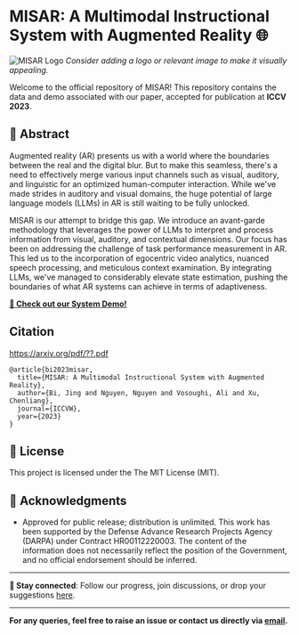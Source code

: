 # MISAR: A Multimodal Instructional System with Augmented Reality 🌐

![MISAR Logo](conversational_chatpt.jpg)
*Consider adding a logo or relevant image to make it visually appealing.*

Welcome to the official repository of MISAR! This repository contains the data and demo associated with our paper, accepted for publication at **ICCV 2023**.

## 📖 Abstract
Augmented reality (AR) presents us with a world where the boundaries between the real and the digital blur. But to make this seamless, there's a need to effectively merge various input channels such as visual, auditory, and linguistic for an optimized human-computer interaction. While we've made strides in auditory and visual domains, the huge potential of large language models (LLMs) in AR is still waiting to be fully unlocked. 

MISAR is our attempt to bridge this gap. We introduce an avant-garde methodology that leverages the power of LLMs to interpret and process information from visual, auditory, and contextual dimensions. Our focus has been on addressing the challenge of task performance measurement in AR. This led us to the incorporation of egocentric video analytics, nuanced speech processing, and meticulous context examination. By integrating LLMs, we've managed to considerably elevate state estimation, pushing the boundaries of what AR systems can achieve in terms of adaptiveness.

[**🎥 Check out our System Demo!**](https://drive.google.com/file/d/1X09IJBmqgtif3Bts8WHOw4bE3OklYoaX/view?usp=sharing)


## Citation
https://arxiv.org/pdf/??.pdf
```
@article{bi2023misar,
  title={MISAR: A Multimodal Instructional System with Augmented Reality},
  author={Bi, Jing and Nguyen, Nguyen and Vosoughi, Ali and Xu, Chenliang},
  journal={ICCVW},
  year={2023}
}
```

## 📜 License
This project is licensed under the The MIT License (MIT).

## 🙌 Acknowledgments
* Approved for public release; distribution is unlimited. This work has been supported by the Defense Advance Research Projects Agency (DARPA) under Contract HR00112220003. The content of the information does not necessarily reflect the position of the Government, and no official endorsement should be inferred.

---

**🔗 Stay connected**: Follow our progress, join discussions, or drop your suggestions [here](link_to_forum_or_community_page).

---

**For any queries, feel free to raise an issue or contact us directly via [email](nguyen.nguyen@rochester.edu).**

